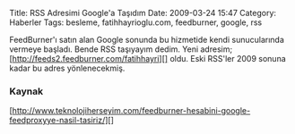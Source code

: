 Title: RSS Adresimi Google&#039;a Taşıdım
Date: 2009-03-24 15:47
Category: Haberler
Tags: besleme, fatihhayrioglu.com, feedburner, google, rss

FeedBurner'ı satın alan Google sonunda bu hizmetide kendi sunucularında
vermeye başladı. Bende RSS taşıyayım dedim. Yeni adresim;
[http://feeds2.feedburner.com/fatihhayri][] oldu. Eski RSS'ler 2009
sonuna kadar bu adres yönlenecekmiş.

### Kaynak

[http://www.teknolojiherseyim.com/feedburner-hesabini-google-feedproxyye-nasil-tasiriz/][]

</p>

  [http://feeds2.feedburner.com/fatihhayri]: http://feeds2.feedburner.com/fatihhayri
  [http://www.teknolojiherseyim.com/feedburner-hesabini-google-feedproxyye-nasil-tasiriz/]:
    http://www.teknolojiherseyim.com/feedburner-hesabini-google-feedproxyye-nasil-tasiriz/
